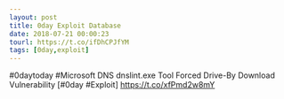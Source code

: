 ```yaml
---
layout: post
title: 0day Exploit Database
date: 2018-07-21 00:00:23
tourl: https://t.co/ifDhCPJfYM
tags: [0day,exploit]
---
```

#0daytoday #Microsoft DNS dnslint.exe Tool Forced Drive-By Download Vulnerability [#0day #Exploit] https://t.co/xfPmd2w8mY